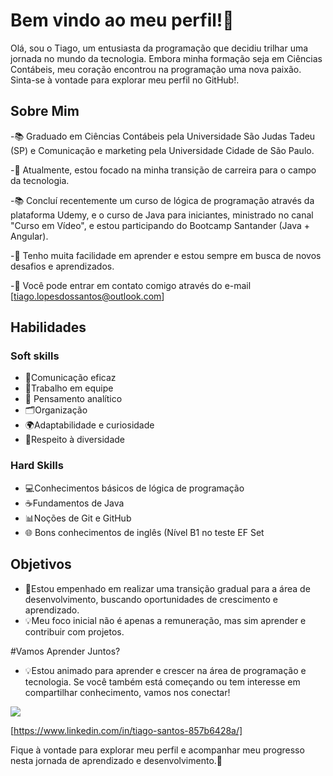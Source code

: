 # Bem vindo ao meu perfil!👋

Olá, sou o Tiago, um entusiasta da programação que decidiu trilhar uma jornada no mundo da tecnologia. Embora minha formação seja em Ciências Contábeis, meu coração encontrou na programação uma nova paixão. Sinta-se à vontade para explorar meu perfil no GitHub!.

## Sobre Mim
-📚 Graduado em Ciências Contábeis pela Universidade São Judas Tadeu (SP) e Comunicação e marketing pela Universidade Cidade de São Paulo.

-🌱 Atualmente, estou focado na minha transição de carreira para o campo da tecnologia.

-📚 Concluí recentemente um curso de lógica de programação através da plataforma Udemy, e o curso de Java para iniciantes, ministrado no canal "Curso em Vídeo", e estou participando do Bootcamp Santander (Java + Angular).

-🚀 Tenho muita facilidade em aprender e estou sempre em busca de novos desafios e aprendizados.

-📧 Você pode entrar em contato comigo através do e-mail [tiago.lopesdossantos@outlook.com]

## Habilidades
### Soft skills 
- 💬Comunicação eficaz
- 👥Trabalho em equipe
- 🧠 Pensamento analítico
- 🗂Organização
- 🌍Adaptabilidade e curiosidade
- 🤝Respeito à diversidade 

### Hard Skills
- 💻Conhecimentos básicos de lógica de programação
- ☕️Fundamentos de Java
- 📊Noções de Git e GitHub
- 🌐 Bons conhecimentos de inglês (Nível B1 no teste EF Set

## Objetivos
- 🚀Estou empenhado em realizar uma transição gradual para a área de desenvolvimento, buscando oportunidades de crescimento e aprendizado.
- 💡Meu foco inicial não é apenas a remuneração, mas sim aprender e contribuir com projetos.

#Vamos Aprender Juntos?
- 💡Estou animado para aprender e crescer na área de programação e tecnologia. Se você também está começando ou tem interesse em compartilhar conhecimento, vamos nos conectar!

<a href="https://www.linkedin.com/in/83rafasoares/" target="_blank"><img src="https://img.shields.io/badge/-LinkedIn-%230077B5?style=for-the-badge&logo=linkedin&logoColor=white" target="_blank"></a>

[https://www.linkedin.com/in/tiago-santos-857b6428a/]

Fique à vontade para explorar meu perfil e acompanhar meu progresso nesta jornada de aprendizado e desenvolvimento.🚀
